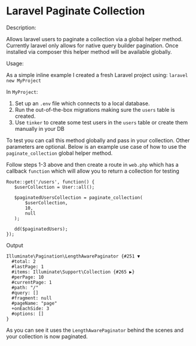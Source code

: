 # Laravel Paginate Collection

Description:

Allows laravel users to paginate a collection via a global helper method. Currently laravel only allows for native query builder pagination.
Once installed via composer this helper method will be available globally.

Usage:

As a simple inline example I created a fresh Laravel project using:
``laravel new MyProject``

In `MyProject`:

1. Set up an `.env` file which connects to a local database.
2. Run the out-of-the-box migrations making sure the `users` table is created.
3. Use `tinker` to create some test users in the `users` table or create them manually in your DB

To test you can call this method globally and pass in your collection. Other parameters are optional.
Below is an example use case of how to use the `paginate_collection` global helper method.

Follow steps 1-3 above and then create a route in `web.php` which has a callback `function` which will allow you to return a collection for testing
```
Route::get('/users', function() {
   $userCollection = User::all();

   $paginatedUsersCollection = paginate_collection(
       $userCollection,
       10,
       null
   );
   
   dd($paginatedUsers);
});
```

Output 
```
Illuminate\Pagination\LengthAwarePaginator {#251 ▼
  #total: 2
  #lastPage: 1
  #items: Illuminate\Support\Collection {#265 ▶}
  #perPage: 10
  #currentPage: 1
  #path: "/"
  #query: []
  #fragment: null
  #pageName: "page"
  +onEachSide: 3
  #options: []
}
```

As you can see it uses the `LengthAwarePaginator` behind the scenes and your collection is now paginated.

